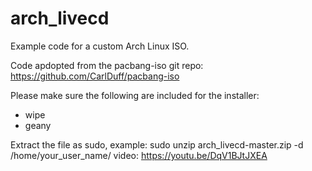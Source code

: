 # arch_livecd
Example code for a custom Arch Linux ISO.

Code apdopted from the pacbang-iso git repo: https://github.com/CarlDuff/pacbang-iso

Please make sure the following are included for the installer:

- wipe
- geany

Extract the file as sudo, example:
sudo unzip arch_livecd-master.zip -d /home/your_user_name/
video: https://youtu.be/DqV1BJtJXEA
